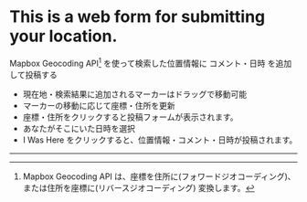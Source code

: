 # This is a web form for submitting your location.

Mapbox Geocoding API[^1] を使って検索した位置情報に コメント・日時 を追加して投稿する
* 現在地・検索結果に追加されるマーカーはドラッグで移動可能
* マーカーの移動に応じて座標・住所を更新
* 座標・住所をクリックすると投稿フォームが表示されます。
* あなたがそこにいた日時を選択
* I Was Here をクリックすると、位置情報・コメント・日時が投稿されます。

---

[^1]:Mapbox Geocoding API は、座標を住所に(フォワードジオコーディング)、または住所を座標に(リバースジオコーディング) 変換します。
